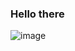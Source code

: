 ### Hello there

![image](https://i.pinimg.com/originals/a0/6d/34/a06d34b6c32186b2fd77406fdc019680.jpg)
